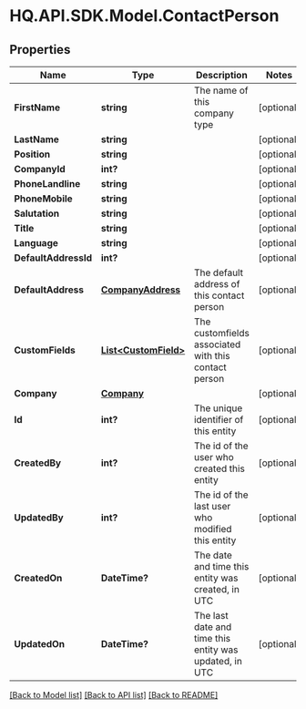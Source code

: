 # HQ.API.SDK.Model.ContactPerson
## Properties

Name | Type | Description | Notes
------------ | ------------- | ------------- | -------------
**FirstName** | **string** | The name of this company type | [optional] 
**LastName** | **string** |  | [optional] 
**Position** | **string** |  | [optional] 
**CompanyId** | **int?** |  | [optional] 
**PhoneLandline** | **string** |  | [optional] 
**PhoneMobile** | **string** |  | [optional] 
**Salutation** | **string** |  | [optional] 
**Title** | **string** |  | [optional] 
**Language** | **string** |  | [optional] 
**DefaultAddressId** | **int?** |  | [optional] 
**DefaultAddress** | [**CompanyAddress**](CompanyAddress.md) | The default address of this contact person | [optional] 
**CustomFields** | [**List&lt;CustomField&gt;**](CustomField.md) | The customfields associated with this contact person | [optional] 
**Company** | [**Company**](Company.md) |  | [optional] 
**Id** | **int?** | The unique identifier of this entity | [optional] 
**CreatedBy** | **int?** | The id of the user who created this entity | [optional] 
**UpdatedBy** | **int?** | The id of the last user who modified this entity | [optional] 
**CreatedOn** | **DateTime?** | The date and time this entity was created, in UTC | [optional] 
**UpdatedOn** | **DateTime?** | The last date and time this entity was updated, in UTC | [optional] 

[[Back to Model list]](../README.md#documentation-for-models) [[Back to API list]](../README.md#documentation-for-api-endpoints) [[Back to README]](../README.md)

